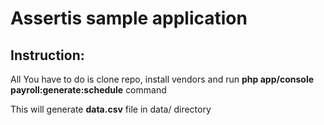 # Assertis sample application #


## **Instruction**: ##


All You have to do is clone repo, install vendors and run **php app/console payroll:generate:schedule** command

This will generate **data.csv** file in data/ directory

